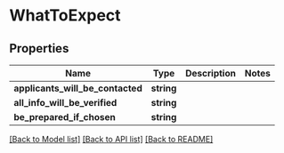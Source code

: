 # WhatToExpect

## Properties
Name | Type | Description | Notes
------------ | ------------- | ------------- | -------------
**applicants_will_be_contacted** | **string** |  | 
**all_info_will_be_verified** | **string** |  | 
**be_prepared_if_chosen** | **string** |  | 

[[Back to Model list]](../../README.md#documentation-for-models) [[Back to API list]](../../README.md#documentation-for-api-endpoints) [[Back to README]](../../README.md)

